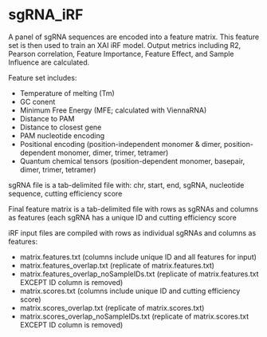 # sgRNA_iRF
A panel of sgRNA sequences are encoded into a feature matrix. This feature set is then used to train an XAI iRF model.  Output metrics including R2, Pearson correlation, Feature Importance, Feature Effect, and Sample Influence are calculated.

Feature set includes:
- Temperature of melting (Tm)
- GC conent
- Minimum Free Energy (MFE; calculated with ViennaRNA)
- Distance to PAM
- Distance to closest gene
- PAM nucleotide encoding
- Positional encoding (position-independent monomer & dimer, position-dependent monomer, dimer, trimer, tetramer)
- Quantum chemical tensors (position-dependent monomer, basepair, dimer, trimer, tetramer)

sgRNA file is a tab-delimited file with: chr, start, end, sgRNA, nucleotide sequence, cutting efficiency score

Final feature matrix is a tab-delimited file with rows as sgRNAs and columns as features (each sgRNA has a unique ID and cutting efficiency score

iRF input files are compiled with rows as individual sgRNAs and columns as features:
- matrix.features.txt (columns include unique ID and all features for input)
- matrix.features_overlap.txt (replicate of matrix.features.txt)
- matrix.features_overlap_noSampleIDs.txt (replicate of matrix.features.txt EXCEPT ID column is removed)
- matrix.scores.txt (columns include unique ID and cutting efficiency score)
- matrix.scores_overlap.txt (replicate of matrix.scores.txt)
- matrix.scores_overlap_noSampleIDs.txt (replicate of matrix.scores.txt EXCEPT ID column is removed)
